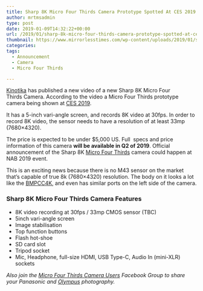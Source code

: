 ```yaml
---
title: Sharp 8K Micro Four Thirds Camera Prototype Spotted At CES 2019
author: mrtmsadmin
type: post
date: 2019-01-09T14:32:22+00:00
url: /2019/01/sharp-8k-micro-four-thirds-camera-prototype-spotted-at-ces-2019/
thumbnail: https://www.mirrorlesstimes.com/wp-content/uploads/2019/01/sharp-8k-micro-four-thirds-camera-development-announced.jpg
categories:
tags:
  - Announcement
  - Camera
  - Micro Four Thirds

---
```

[Kinotika][1] has published a new video of a new Sharp 8K Micro Four Thirds Camera. According to the video a Micro Four Thirds prototype camera being shown at [CES 2019][2].

It has a 5-inch vari-angle screen, and records 8K video at 30fps. In order to record 8K video, the sensor needs to have a resolution of at least 33mp (7680&#215;4320).

The price is expected to be under $5,000 US. Full  specs and price information of this camera **will be available in Q2 of 2019**. Official announcement of the Sharp 8K <a href="https://www.mirrorlesstimes.com/tags/micro-four-thirds/" target="_blank" rel="noopener">Micro Four Thirds</a> camera could happen at NAB 2019 event. <!--more-->

This is an exciting news because there is no M43 sensor on the market that’s capable of true 8k (7680×4320) resolution. The body on it looks a lot like the <a href="https://amzn.to/2CZ8bav" target="_blank" rel="noopener">BMPCC4K</a>, and even has similar ports on the left side of the camera.



### Sharp 8K Micro Four Thirds Camera Features

  * 8K video recording at 30fps / 33mp CMOS sensor (TBC)
  * 5inch vari-angle screen
  * Image stabilisation
  * Top function buttons
  * Flash hot-shoe
  * SD card slot
  * Tripod socket
  * Mic, Headphone, full-size HDMI, USB Type-C, Audio In (mini-XLR) sockets

_Also join the <a class="ext-link" title="" href="https://www.facebook.com/groups/858035244291979/" target="_blank" rel="external nofollow noopener">Micro Four Thirds Camera Users</a> Facebook Group to share your Panasonic and <a href="http://www.guidetocamera.com/products/olympus" target="_blank" rel="noopener">Olympus</a> photography._

 [1]: https://www.youtube.com/watch?v=algDFH8u9DA
 [2]: https://www.dailycameranews.com/tag/ces-2019/